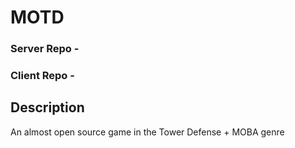# MOTD

### Server Repo -

### Client Repo -

## Description

An almost open source game in the Tower Defense + MOBA genre
